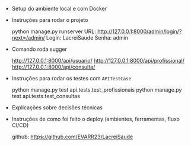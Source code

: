 - Setup do ambiente local e com Docker

- Instruções para rodar o projeto

    python manage.py runserver
    URL: <http://127.0.0.1:8000/admin/login/?next=/admin/>
    Login: LacreiSaude
    Senha: admin

- Comando roda sugger

    <http://127.0.0.1:8000/api/usuario/>
    <http://127.0.0.1:8000/api/profissional/>
    <http://127.0.0.1:8000/api/consulta/>

- Instruções para rodar os testes com `APITestCase`

    python manage.py test api.tests.test_profissionais
    python manage.py test api.tests.test_consultas

- Explicações sobre decisões técnicas
- Instruções de como foi feito o deploy (ambientes, ferramentas, fluxo CI/CD)

    github: <https://github.com/EVARR23/LacreiSaude>
